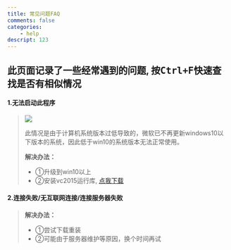 ```yaml
---
title: 常见问题FAQ
comments: false
categories:
	- help
descript: 123
---
```


## 此页面记录了一些经常遇到的问题, 按<kbd>Ctrl+F</kbd>快速查找是否有相似情况

#### 1.无法启动此程序

> ![](https://s1.328888.xyz/2022/08/19/B6ygj.png)
> 
> 此情况是由于计算机系统版本过低导致的，微软已不再更新windows10以下版本的系统，因此低于win10的系统版本无法正常使用。 
>
> **解决办法：**
> * ①升级到win10以上 
> * ②安装vc2015运行库, [点我下载](https://www.microsoft.com/zh-CN/download/details.aspx?id=48145)


#### 2.连接失败/无互联网连接/连接服务器失败

> **解决办法：**
> * ①尝试下载重装
> * ②可能由于服务器维护等原因，换个时间再试

